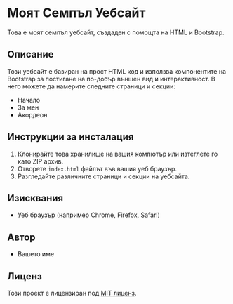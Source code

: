 # Моят Семпъл Уебсайт

Това е моят семпъл уебсайт, създаден с помощта на HTML и Bootstrap.

## Описание

Този уебсайт е базиран на прост HTML код и използва компонентите на Bootstrap за постигане на по-добър външен вид и интерактивност. В него можете да намерите следните страници и секции:

- Начало
- За мен
- Акордеон

## Инструкции за инсталация

1. Клонирайте това хранилище на вашия компютър или изтеглете го като ZIP архив.
2. Отворете `index.html` файлът във вашия уеб браузър.
3. Разгледайте различните страници и секции на уебсайта.

## Изисквания

- Уеб браузър (например Chrome, Firefox, Safari)

## Автор

- Вашето име

## Лиценз

Този проект е лицензиран под [MIT лиценз](LICENSE).
